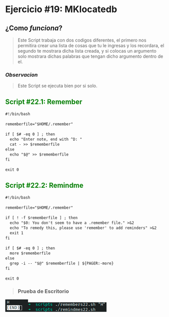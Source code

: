 # Ejercicio #19: MKlocatedb

## ¿Como _funciona_?

>Este Script trabaja con dos codigos diferentes, el primero nos permitira crear una lista de cosas que tu le ingresas y los recordara, el segundo te mostrara dicha lista creada, y si colocas un argumento solo mostrara dichas palabras que tengan dicho argumento dentro de el.

### _Observacion_ ###
>Este Script se ejecuta bien por si solo.

## <span style="color:green">Script #22.1: Remember </span> ##

```shell
#!/bin/bash

rememberfile="$HOME/.remember"

if [ $# -eq 0 ] ; then
  echo "Enter note, end with ^D: "
  cat - >> $rememberfile
else
  echo "$@" >> $rememberfile
fi

exit 0
```
## <span style="color:green">Script #22.2: Remindme </span> ##

```shell
#!/bin/bash

rememberfile="$HOME/.remember"

if [ ! -f $rememberfile ] ; then
  echo "$0: You don't seem to have a .remember file." >&2
  echo "To remedy this, please use 'remember' to add reminders" >&2
  exit 1
fi

if [ $# -eq 0 ] ; then
  more $rememberfile
else
  grep -i -- "$@" $rememberfile | ${PAGER:-more}
fi

exit 0
```

> ### Prueba de Escritorio ###
![22](22.1.png)![22](22.png)



